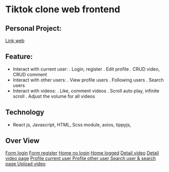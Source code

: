 # Tiktok clone web frontend

## Personal Project:

[Link web](https://tiktok-cloneee.vercel.app/)

## Feature:

-   Interact with current user:
    . Login, register
    . Edit profile
    . CRUD video, CRUD comment
-   Interact with other users:
    . View profile users
    . Following users
    . Search users
-   Interact with videos:
    . Like, comment videos
    . Scroll auto play, infinite scroll
    . Adjust the volume for all videos

## Technology

-   React js, Javascript, HTML, Scss module, axios, tippyjs,

## Over View

[Form login](src/asset/images/form-login.png)
[Form register](src/asset/images/form-register.png)
[Home no login](src/asset/images/home-no-login.png)
[Home logged](src/asset/images/home-logged.png)
[Detail video](src/asset/images/detail-video.png)
[Detail video page](src/asset/images/detail-video-page.png)
[Profile current user ](src/asset/images/profile-current-user.png)
[Profile other user ](src/asset/images/profile-other-user.png)
[Search user & search page ](src/asset/images/search-users.png)
[Upload video ](src/asset/images/upload-video.png)
